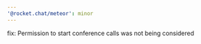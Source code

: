 ```yaml
---
'@rocket.chat/meteor': minor
---
```


fix: Permission to start conference calls was not being considered

